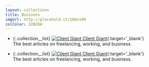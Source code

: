 ```yaml
---
layout: collections
title: Business
imgUrl: http://placehold.it/100x100
colColor: 22B2DA
---
```


*   {:.collection__list} 
	[![Client Giant](https://www.google.com/s2/favicons?domain=https://clientgiant.us/) Client Giant](https://clientgiant.us/ "Client Giant"){:target='_blank'} <br />
		The best articles on freelancing, working, and business.


*   {:.collection__list} 
	[![Client Giant](https://www.google.com/s2/favicons?domain=https://clientgiant.us/) Client Giant](https://clientgiant.us/ "Client Giant"){:target='_blank'} <br /> 
		The best articles on freelancing, working, and business.